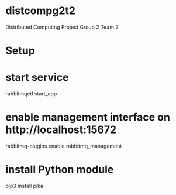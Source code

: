 # distcompg2t2
Distributed Computing Project Group 2 Team 2

Setup
=====

# start service
rabbitmqctl start_app

# enable management interface on http://localhost:15672
rabbitmq-plugins enable rabbitmq_management

# install Python module
pip3 install pika


